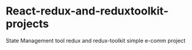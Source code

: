 # React-redux-and-reduxtoolkit-projects
State Management tool redux and redux-toolkit simple e-comm project
